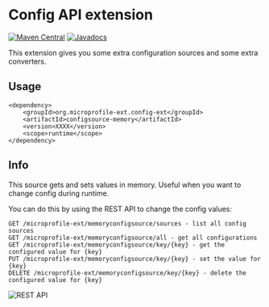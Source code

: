 # Config API extension

[![Maven Central](https://maven-badges.herokuapp.com/maven-central/org.microprofile-ext.config-ext/configsource-memory/badge.svg)](https://maven-badges.herokuapp.com/maven-central/org.microprofile-ext.config-ext/configsource-memory)
[![Javadocs](https://www.javadoc.io/badge/org.microprofile-ext.config-ext/configsource-memory.svg)](https://www.javadoc.io/doc/org.microprofile-ext.config-ext/configsource-memory)

This extension gives you some extra configuration sources and some extra converters.

## Usage

    <dependency>
        <groupId>org.microprofile-ext.config-ext</groupId>
        <artifactId>configsource-memory</artifactId>
        <version>XXXX</version>
        <scope>runtime</scope>
    </dependency>

## Info

This source gets and sets values in memory. Useful when you want to change config during runtime.

You can do this by using the REST API to change the config values:

    GET /microprofile-ext/memoryconfigsource/sources - list all config sources
    GET /microprofile-ext/memoryconfigsource/all - get all configurations
    GET /microprofile-ext/memoryconfigsource/key/{key} - get the configured value for {key}
    PUT /microprofile-ext/memoryconfigsource/key/{key} - set the value for {key}
    DELETE /microprofile-ext/memoryconfigsource/key/{key} - delete the configured value for {key}

![REST API](https://raw.githubusercontent.com/phillip-kruger/microprofile-extensions/master/config-ext/screenshot.png)